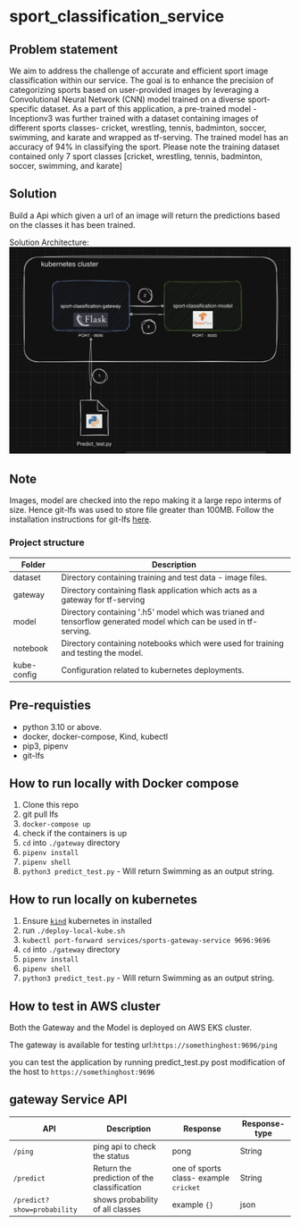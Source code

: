 # sport_classification_service #

## Problem statement ##
We aim to address the challenge of accurate and efficient sport image classification within our service. The goal is to enhance the precision of categorizing sports based on user-provided images by leveraging a Convolutional Neural Network (CNN) model trained on a diverse sport-specific dataset. As a part of this application, a pre-trained model -Inceptionv3 was further trained with a dataset containing images of different sports classes- cricket, wrestling, tennis, badminton, soccer, swimming, and karate and wrapped as tf-serving. The trained model has an accuracy of 94% in classifying the sport. Please note the training dataset contained only 7 sport classes [cricket, wrestling, tennis, badminton, soccer, swimming, and karate]

## Solution ##
Build a Api which given a url of an image will return the predictions based on the classes it has been trained.


Solution Architecture:
![Alt text](image.png)

## Note ##
 Images, model are checked into the repo making it a large repo interms of size. Hence git-lfs was used to store file greater than 100MB. Follow the installation instructions for git-lfs [here](https://git-lfs.com/).


### Project structure ###

Folder  | Description
------------- | -------------
dataset  | Directory containing training and test data - image files.
gateway  | Directory containing flask application which acts as a gateway for tf-serving 
model    | Directory containing '.h5' model which was trianed and tensorflow generated model which can be used in tf-serving.
notebook | Directory containing notebooks which were used for training and testing the model.
kube-config | Configuration related to kubernetes deployments.


## Pre-requisties ##
* python 3.10 or above.
* docker, docker-compose, Kind, kubectl
* pip3, pipenv  
* git-lfs

## How to run locally with Docker compose ##
1. Clone this repo
2. git pull lfs
3. `docker-compose up`
5. check if the containers is up
6. `cd` into `./gateway` directory
7. `pipenv install`
8. `pipenv shell`
9. `python3 predict_test.py` - Will return Swimming as an output string.


## How to run locally on kubernetes ##

1. Ensure [`kind`](https://kind.sigs.k8s.io/) kubernetes in installed
2. run `./deploy-local-kube.sh`
3. `kubectl port-forward services/sports-gateway-service 9696:9696`
4. `cd` into `./gateway` directory
5. `pipenv install`
6. `pipenv shell`
7. `python3 predict_test.py` - Will return Swimming as an output string.


## How to test in AWS cluster ##

Both the Gateway and the Model is deployed on AWS EKS cluster.

The gateway is available for testing 
url:`https://somethinghost:9696/ping`

you can test the application  by running predict_test.py post modification of the host to `https://somethinghost:9696`


## gateway Service API ##

API  | Description | Response | Response-type
------------- | ------------- | -------------  | -------------
`/ping` | ping api to check the status | pong | String
`/predict`| Return the prediction of the classification| one of sports class- example `cricket`  | String
`/predict?show=probability` | shows probability of all classes | example `{}` | json 




